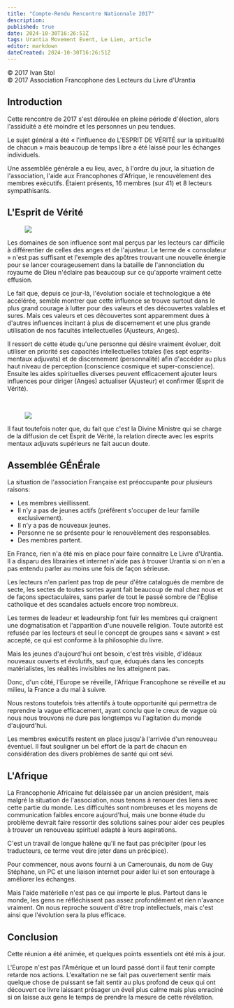 ```yaml
---
title: "Compte-Rendu Rencontre Nationnale 2017"
description: 
published: true
date: 2024-10-30T16:26:51Z
tags: Urantia Movement Event, Le Lien, article
editor: markdown
dateCreated: 2024-10-30T16:26:51Z
---
```


<p class="v-card v-sheet theme--light grey lighten-3 px-2">© 2017 Ivan Stol<br>© 2017 Association Francophone des Lecteurs du Livre d'Urantia</p>

## Introduction

Cette rencontre de 2017 s'est déroulée en pleine période d'élection, alors l'assiduité a été moindre et les personnes un peu tendues.

Le sujet général a été « l'influence de L'ESPRIT DE VÉRITÉ sur la spiritualité de chacun » mais beaucoup de temps libre a été laissé pour les échanges individuels.

Une assemblée générale a eu lieu, avec, à l'ordre du jour, la situation de l'association, l'aide aux Francophones d'Afrique, le renouvèlement des membres exécutifs.
Étaient présents, 16 membres (sur 41) et 8 lecteurs sympathisants.

## L'Esprit de Vérité

<figure id="Figure_8" class="image urantiapedia image-style-align-right">
<img src="/image/article/Le_Lien/images_02/108.jpg">
</figure>

Les domaines de son influence sont mal perçus par les lecteurs car difficile à différentier de celles des anges et de l'ajusteur. Le terme de « consolateur » n'est pas suffisant et l'exemple des apôtres trouvant une nouvelle énergie pour se lancer courageusement dans la bataille de l'annonciation du royaume de Dieu n'éclaire pas beaucoup sur ce qu'apporte vraiment cette effusion.

Le fait que, depuis ce jour-là, l'évolution sociale et technologique a été accélérée, semble montrer que cette influence se trouve surtout dans le plus grand courage à lutter pour des valeurs et des découvertes valables et sures. Mais ces valeurs et ces découvertes sont apparemment dues à d'autres influences incitant à plus de discernement et une plus grande utilisation de nos facultés intellectuelles (Ajusteurs, Anges).

Il ressort de cette étude qu'une personne qui désire vraiment évoluer, doit utiliser en priorité ses capacités intellectuelles totales (les sept esprits-mentaux adjuvats) et de discernement (personnalité) afin d'accéder au plus haut niveau de perception (conscience cosmique et super-conscience). Ensuite les aides spirituelles diverses peuvent efficacement ajouter leurs influences pour diriger (Anges) actualiser (Ajusteur) et confirmer (Esprit de Vérité).

<br style="clear:both;"/>

<figure id="Figure_9" class="image urantiapedia">
<img src="/image/article/Le_Lien/images_02/109.jpg">
</figure>

Il faut toutefois noter que, du fait que c'est la Divine Ministre qui se charge de la diffusion de cet Esprit de Vérité, la relation directe avec les esprits mentaux adjuvats supérieurs ne fait aucun doute.

## Assemblée GÉnÉrale

La situation de l'association Française est préoccupante pour plusieurs raisons:

- Les membres vieillissent.
- Il n'y a pas de jeunes actifs (préfêrent s'occuper de leur famille exclusivement).
- Il n'y a pas de nouveaux jeunes.
- Personne ne se présente pour le renouvèlement des responsables.
- Des membres partent.

En France, rien n'a été mis en place pour faire connaitre Le Livre d'Urantia. Il a disparu des librairies et internet n'aide pas à trouver Urantia si on n'en a pas entendu parler au moins une fois de façon sérieuse.

Les lecteurs n'en parlent pas trop de peur d'être catalogués de membre de secte, les sectes de toutes sortes ayant fait beaucoup de mal chez nous et de façons spectaculaires, sans parler de tout le passé sombre de l'Église catholique et des scandales actuels encore trop nombreux.

Les termes de leadeur et leadeurship font fuir les membres qui craignent une dogmatisation et l'apparition d'une nouvelle religion. Toute autorité est refusée par les lecteurs et seul le concept de groupes sans « savant » est accepté, ce qui est conforme à la philosophie du livre.

Mais les jeunes d'aujourd'hui ont besoin, c'est très visible, d'idéaux nouveaux ouverts et évolutifs, sauf que, éduqués dans les concepts matérialistes, les réalités invisibles ne les atteignent pas.

Donc, d'un côté, l'Europe se réveille, l'Afrique Francophone se réveille et au milieu, la France a du mal à suivre.

Nous restons toutefois très attentifs à toute opportunité qui permettra de reprendre la vague efficacement, ayant conclu que le creux de vague où nous nous trouvons ne dure pas longtemps vu l'agitation du monde d'aujourd'hui.

Les membres exécutifs restent en place jusqu'à l'arrivée d'un renouveau éventuel. Il faut souligner un bel effort de la part de chacun en considération des divers problèmes de santé qui ont sévi.

## L'Afrique

La Francophonie Africaine fut délaissée par un ancien président, mais malgré la situation de l'association, nous tenons à renouer des liens avec cette partie du monde. Les difficultés sont nombreuses et les moyens de communication faibles encore aujourd'hui, mais une bonne
étude du problème devrait faire ressortir des solutions saines pour aider ces peuples à trouver un renouveau spirituel adapté à leurs aspirations.

C'est un travail de longue halène qu'il ne faut pas précipiter (pour les traducteurs, ce terme veut dire jeter dans un précipice).

Pour commencer, nous avons fourni à un Camerounais, du nom de Guy Stéphane, un PC et une liaison internet pour aider lui et son entourage à améliorer les échanges.

Mais l'aide matérielle n'est pas ce qui importe le plus. Partout dans le monde, les gens ne réfléchissent pas assez profondément et rien n'avance vraiment. On nous reproche souvent d'être trop intellectuels, mais c'est ainsi que l'évolution sera la plus efficace.

## Conclusion

Cette réunion a été animée, et quelques points essentiels ont été mis à jour.

L'Europe n'est pas l'Amérique et un lourd passé dont il faut tenir compte retarde nos actions. L'exaltation ne se fait pas ouvertement sentir mais quelque chose de puissant se fait sentir au plus profond de ceux qui ont découvert ce livre laissant présager un éveil plus calme mais plus enraciné si on laisse aux gens le temps de prendre la mesure de cette révélation.